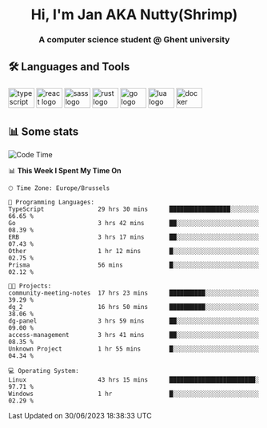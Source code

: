 <h1 align="center">Hi, I'm Jan AKA Nutty(Shrimp)</h1>
<h3 align="center">A computer science student @ Ghent university</h3>

<h2 align="left">🛠️ Languages and Tools</h2>

###

<div align="left">
  <img src="https://cdn.jsdelivr.net/gh/devicons/devicon/icons/typescript/typescript-original.svg" height="40" width="52" alt="typescript logo"  />
  <img src="https://cdn.jsdelivr.net/gh/devicons/devicon/icons/react/react-original.svg" height="40" width="52" alt="react logo"  />
  <img src="https://cdn.jsdelivr.net/gh/devicons/devicon/icons/sass/sass-original.svg" height="40" width="52" alt="sass logo"  />
  <img src="https://cdn.jsdelivr.net/gh/devicons/devicon/icons/rust/rust-plain.svg" height="40" width="52" alt="rust logo"  />
  <img src="https://cdn.jsdelivr.net/gh/devicons/devicon/icons/go/go-original.svg" height="40" width="52" alt="go logo"  />
  <img src="https://cdn.jsdelivr.net/gh/devicons/devicon/icons/lua/lua-original.svg" height="40" width="52" alt="lua logo"  />
  <img src="https://cdn.jsdelivr.net/gh/devicons/devicon/icons/docker/docker-original.svg" height="40" width="52" alt="docker logo"  />
</div>

<h2>📊 Some stats</h2>

<!--START_SECTION:waka-->
![Code Time](http://img.shields.io/badge/Code%20Time-3%2C412%20hrs%206%20mins-blue)

📊 **This Week I Spent My Time On** 

```text
🕑︎ Time Zone: Europe/Brussels

💬 Programming Languages: 
TypeScript               29 hrs 30 mins      █████████████████░░░░░░░░   66.65 % 
Go                       3 hrs 42 mins       ██░░░░░░░░░░░░░░░░░░░░░░░   08.39 % 
ERB                      3 hrs 17 mins       ██░░░░░░░░░░░░░░░░░░░░░░░   07.43 % 
Other                    1 hr 12 mins        █░░░░░░░░░░░░░░░░░░░░░░░░   02.75 % 
Prisma                   56 mins             █░░░░░░░░░░░░░░░░░░░░░░░░   02.12 % 

🐱‍💻 Projects: 
community-meeting-notes  17 hrs 23 mins      ██████████░░░░░░░░░░░░░░░   39.29 % 
dg_2                     16 hrs 50 mins      ██████████░░░░░░░░░░░░░░░   38.06 % 
dg-panel                 3 hrs 59 mins       ██░░░░░░░░░░░░░░░░░░░░░░░   09.00 % 
access-management        3 hrs 41 mins       ██░░░░░░░░░░░░░░░░░░░░░░░   08.35 % 
Unknown Project          1 hr 55 mins        █░░░░░░░░░░░░░░░░░░░░░░░░   04.34 % 

💻 Operating System: 
Linux                    43 hrs 15 mins      ████████████████████████░   97.71 % 
Windows                  1 hr                █░░░░░░░░░░░░░░░░░░░░░░░░   02.29 % 
```


 Last Updated on 30/06/2023 18:38:33 UTC
<!--END_SECTION:waka-->
